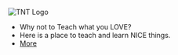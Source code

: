 ![TNT Logo](https://github.com/jonatasemidio/tntmeeting/blob/master/images/tnt.png)

* Why not to Teach what you LOVE?
* Here is a place to teach and learn NICE things.
* [More](http://jonatasemidio.github.io/tntmeeting/)

